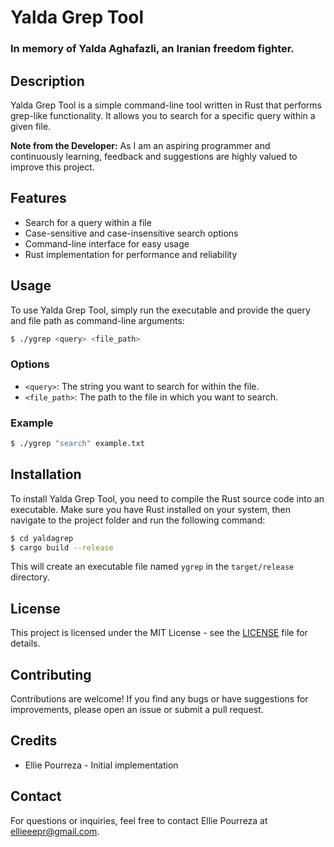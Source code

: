 # Yalda Grep Tool

### In memory of Yalda Aghafazli, an Iranian freedom fighter.

## Description
Yalda Grep Tool is a simple command-line tool written in Rust that performs grep-like functionality. It allows you to search for a specific query within a given file.

**Note from the Developer:**
As I am an aspiring programmer and continuously learning, feedback and suggestions are highly valued to improve this project.

## Features
- Search for a query within a file
- Case-sensitive and case-insensitive search options
- Command-line interface for easy usage
- Rust implementation for performance and reliability

## Usage
To use Yalda Grep Tool, simply run the executable and provide the query and file path as command-line arguments:

```bash
$ ./ygrep <query> <file_path>
```

### Options
- `<query>`: The string you want to search for within the file.
- `<file_path>`: The path to the file in which you want to search.

### Example

```bash
$ ./ygrep "search" example.txt
```

## Installation
To install Yalda Grep Tool, you need to compile the Rust source code into an executable. Make sure you have Rust installed on your system, then navigate to the project folder and run the following command:

```bash
$ cd yaldagrep
$ cargo build --release
```

This will create an executable file named `ygrep` in the `target/release` directory.

## License
This project is licensed under the MIT License - see the [LICENSE](LICENSE) file for details.

## Contributing
Contributions are welcome! If you find any bugs or have suggestions for improvements, please open an issue or submit a pull request.

## Credits
- Ellie Pourreza - Initial implementation

## Contact
For questions or inquiries, feel free to contact Ellie Pourreza at [ellieeepr@gmail.com](mailto:umellie8@gmail.com).
